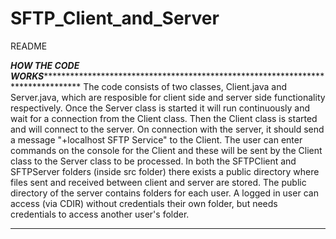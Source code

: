 # SFTP_Client_and_Server
README 

***********HOW THE CODE WORKS*******************************************************************************************
The code consists of two classes, Client.java and Server.java, which are resposible for client side and server side functionality
respectively. Once the Server class is started it will run continuously and wait for a connection from the Client class.
Then the Client class is started and will connect to the server. On connection with the server, it should send a message
"+localhost SFTP Service" to the Client. The user can enter commands on the console for the Client and these will be 
sent by the Client class to the Server class to be processed. In both the SFTPClient and SFTPServer folders (inside src folder) 
there exists a public directory where files sent and received between client and server are stored. The public directory of 
the server contains folders for each user. A logged in user can access (via CDIR) without credentials their own folder, but needs credentials to access
another user's folder.  
************************************************************************************************************************
